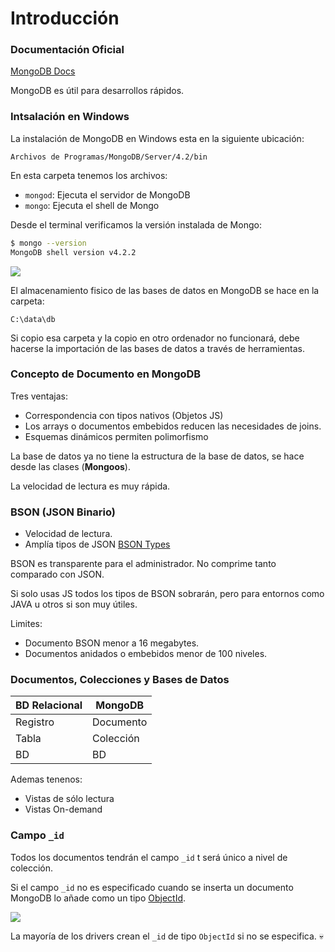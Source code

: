 # Introducción

### Documentación Oficial

[MongoDB Docs](https://docs.mongodb.com/)

MongoDB es útil para desarrollos rápidos.

### Intsalación en Windows

La instalación de MongoDB en Windows esta en la siguiente ubicación:

`Archivos de Programas/MongoDB/Server/4.2/bin`

En esta carpeta tenemos los archivos:

* `mongod`: Ejecuta el servidor de MongoDB
* `mongo`: Ejecuta el shell de Mongo

Desde el terminal verificamos la versión instalada de Mongo:

```sh
$ mongo --version
MongoDB shell version v4.2.2
```

<img src="/images/c1/diagrama-mongo.png">

El almacenamiento fisico de las bases de datos en MongoDB se hace en la carpeta:

`C:\data\db`

Si copio esa carpeta y la copio en otro ordenador no funcionará, debe hacerse la importación de las bases de datos a través de herramientas.

### Concepto de Documento en MongoDB

Tres ventajas:

* Correspondencia con tipos nativos (Objetos JS)
* Los arrays o documentos embebidos reducen las necesidades de joins.
* Esquemas dinámicos permiten polimorfismo

La base de datos ya no tiene la estructura de la base de datos, se hace desde las clases (**Mongoos**).

La velocidad de lectura es muy rápida.

### BSON (JSON Binario)

* Velocidad de lectura.
* Amplía tipos de JSON [BSON Types](https://docs.mongodb.com/manual/reference/bson-types/)

BSON es transparente para el administrador. No comprime tanto comparado con JSON.

Si solo usas JS todos los tipos de BSON sobrarán, pero para entornos como JAVA u otros si son muy útiles.

Limites:

* Documento BSON menor a 16 megabytes.
* Documentos anidados o embebidos menor de 100 niveles.

### Documentos, Colecciones y Bases de Datos

BD Relacional | MongoDB
--------------|--------
Registro | Documento
Tabla | Colección
BD | BD

Ademas tenenos:

* Vistas de sólo lectura
* Vistas On-demand

### Campo `_id`

Todos los documentos tendrán el campo `_id` t será único a nivel de colección.

Si el campo `_id` no es especificado cuando se inserta un documento MongoDB lo añade como un tipo [ObjectId](https://docs.mongodb.com/manual/reference/bson-types/#objectid).

<img src="/images/c1/objectid.png">

La mayoría de los drivers crean el `_id` de tipo `ObjectId` si no se especifica. :skull:












